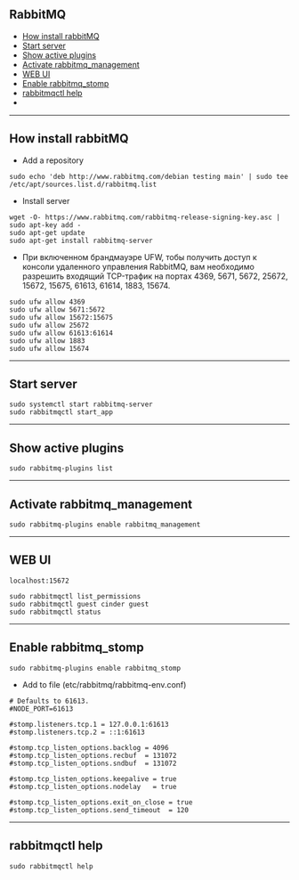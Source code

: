 ## RabbitMQ

- [How install rabbitMQ](#How-install-rabbitMQ)
- [Start server](#Start-server)
- [Show active plugins](#Show-active-plugins)
- [Activate rabbitmq_management](#Activate-rabbitmq_management)
- [WEB UI](#WEB-UI)
- [Enable rabbitmq_stomp](#Enable-rabbitmq_stomp)
- [rabbitmqctl help](#rabbitmqctl-help)
- [](#)


---

## How install rabbitMQ
- Add a repository
```
sudo echo 'deb http://www.rabbitmq.com/debian testing main' | sudo tee /etc/apt/sources.list.d/rabbitmq.list
```
- Install server
```
wget -O- https://www.rabbitmq.com/rabbitmq-release-signing-key.asc | sudo apt-key add -
sudo apt-get update
sudo apt-get install rabbitmq-server
```
- При включенном брандмауэре UFW, тобы получить доступ к консоли удаленного управления RabbitMQ, вам необходимо разрешить входящий TCP-трафик на портах 4369, 5671, 5672, 25672, 15672, 15675, 61613, 61614, 1883, 15674.
```
sudo ufw allow 4369
sudo ufw allow 5671:5672
sudo ufw allow 15672:15675
sudo ufw allow 25672
sudo ufw allow 61613:61614
sudo ufw allow 1883
sudo ufw allow 15674
```

---

## Start server
```
sudo systemctl start rabbitmq-server
sudo rabbitmqctl start_app
```

---

## Show active plugins
```
sudo rabbitmq-plugins list
```

---

## Activate rabbitmq_management
```
sudo rabbitmq-plugins enable rabbitmq_management
```

---

## WEB UI
```
localhost:15672
```
```
sudo rabbitmqctl list_permissions
sudo rabbitmqctl guest cinder guest
sudo rabbitmqctl status
```

--- 

## Enable rabbitmq_stomp
```
sudo rabbitmq-plugins enable rabbitmq_stomp
```

- Add to file (etc/rabbitmq/rabbitmq-env.conf)
```
# Defaults to 61613.
#NODE_PORT=61613

#stomp.listeners.tcp.1 = 127.0.0.1:61613
#stomp.listeners.tcp.2 = ::1:61613

#stomp.tcp_listen_options.backlog = 4096
#stomp.tcp_listen_options.recbuf  = 131072
#stomp.tcp_listen_options.sndbuf  = 131072

#stomp.tcp_listen_options.keepalive = true
#stomp.tcp_listen_options.nodelay   = true 

#stomp.tcp_listen_options.exit_on_close = true
#stomp.tcp_listen_options.send_timeout  = 120
```

---

## rabbitmqctl help
```
sudo rabbitmqctl help
```
